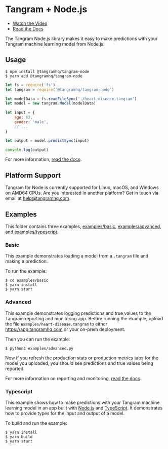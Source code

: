 # Tangram + Node.js

- [Watch the Video](https://www.tangramhq.com)
- [Read the Docs](https://www.tangramhq.com/docs)

The Tangram Node.js library makes it easy to make predictions with your Tangram machine learning model from Node.js.

## Usage

```
$ npm install @tangramhq/tangram-node
$ yarn add @tangramhq/tangram-node
```

```javascript
let fs = require('fs')
let tangram = require('@tangramhq/tangram-node')

let modelData = fs.readFileSync('./heart-disease.tangram')
let model = new tangram.Model(modelData)

let input = {
	age: 63,
	gender: 'male',
	// ...
}

let output = model.predictSync(input)

console.log(output)
```

For more information, [read the docs](https://www.tangramhq.com/docs).

## Platform Support

Tangram for Node is currently supported for Linux, macOS, and Windows on AMD64 CPUs. Are you interested in another platform? Get in touch via email at help@tangramhq.com.

## Examples

This folder contains three examples, [examples/basic]([examples/basic]), [examples/advanced](examples/advanced), and [examples/typescript](examples/typescript).

### Basic

This example demonstrates loading a model from a `.tangram` file and making a prediction.

To run the example:

```
$ cd examples/basic
$ yarn install
$ yarn start
```

### Advanced

This example demonstrates logging predictions and true values to the Tangram reporting and monitoring app. Before running the example, upload the file `examples/heart-disease.tangram` to either https://app.tangramhq.com or your on-prem deployment.

Then you can run the example:

```
$ python3 examples/advanced.py
```

Now if you refresh the production stats or production metrics tabs for the model you uploaded, you should see predictions and true values being reported.

For more information on reporting and monitoring, [read the docs](https://www.tangramhq.com/docs).

### Typescript

This example shows how to make predictions with your Tangram machine learning model in an app built with [Node.js](https://nodejs.org) and [TypeScript](https://www.typescriptlang.org). It demonstrates how to provide types for the input and output of a model.

To build and run the example:

```
$ yarn install
$ yarn build
$ yarn start
```
